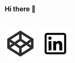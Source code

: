 ## Hi there 👋

<br>

[![CodePen!](./icons/codepen.svg "CodePen")](https://codepen.io/armymen115/)
&nbsp;
[![Linkedin!](./icons/linkedin.svg "Linkedin")](https://www.linkedin.com/in/brett-shenk-59480794/)
